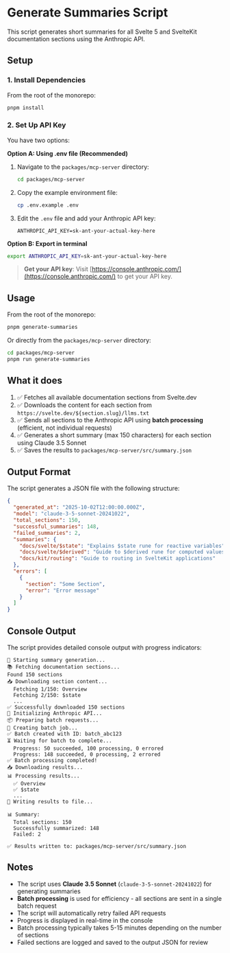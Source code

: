 # Generate Summaries Script

This script generates short summaries for all Svelte 5 and SvelteKit documentation sections using the Anthropic API.

## Setup

### 1. Install Dependencies

From the root of the monorepo:

```bash
pnpm install
```

### 2. Set Up API Key

You have two options:

**Option A: Using .env file (Recommended)**

1. Navigate to the `packages/mcp-server` directory:
   ```bash
   cd packages/mcp-server
   ```

2. Copy the example environment file:
   ```bash
   cp .env.example .env
   ```

3. Edit the `.env` file and add your Anthropic API key:
   ```
   ANTHROPIC_API_KEY=sk-ant-your-actual-key-here
   ```

**Option B: Export in terminal**

```bash
export ANTHROPIC_API_KEY=sk-ant-your-actual-key-here
```

> **Get your API key**: Visit [https://console.anthropic.com/](https://console.anthropic.com/) to get your API key.

## Usage

From the root of the monorepo:

```bash
pnpm generate-summaries
```

Or directly from the `packages/mcp-server` directory:

```bash
cd packages/mcp-server
pnpm run generate-summaries
```

## What it does

1. ✅ Fetches all available documentation sections from Svelte.dev
2. ✅ Downloads the content for each section from `https://svelte.dev/${section.slug}/llms.txt`
3. ✅ Sends all sections to the Anthropic API using **batch processing** (efficient, not individual requests)
4. ✅ Generates a short summary (max 150 characters) for each section using Claude 3.5 Sonnet
5. ✅ Saves the results to `packages/mcp-server/src/summary.json`

## Output Format

The script generates a JSON file with the following structure:

```json
{
  "generated_at": "2025-10-02T12:00:00.000Z",
  "model": "claude-3-5-sonnet-20241022",
  "total_sections": 150,
  "successful_summaries": 148,
  "failed_summaries": 2,
  "summaries": {
    "docs/svelte/$state": "Explains $state rune for reactive variables",
    "docs/svelte/$derived": "Guide to $derived rune for computed values",
    "docs/kit/routing": "Guide to routing in SvelteKit applications"
  },
  "errors": [
    {
      "section": "Some Section",
      "error": "Error message"
    }
  ]
}
```

## Console Output

The script provides detailed console output with progress indicators:

```
🚀 Starting summary generation...
📚 Fetching documentation sections...
Found 150 sections
📥 Downloading section content...
  Fetching 1/150: Overview
  Fetching 2/150: $state
  ...
✅ Successfully downloaded 150 sections
🤖 Initializing Anthropic API...
📦 Preparing batch requests...
🚀 Creating batch job...
✅ Batch created with ID: batch_abc123
⏳ Waiting for batch to complete...
  Progress: 50 succeeded, 100 processing, 0 errored
  Progress: 148 succeeded, 0 processing, 2 errored
✅ Batch processing completed!
📥 Downloading results...
📊 Processing results...
  ✅ Overview
  ✅ $state
  ...
💾 Writing results to file...

📊 Summary:
  Total sections: 150
  Successfully summarized: 148
  Failed: 2

✅ Results written to: packages/mcp-server/src/summary.json
```

## Notes

- The script uses **Claude 3.5 Sonnet** (`claude-3-5-sonnet-20241022`) for generating summaries
- **Batch processing** is used for efficiency - all sections are sent in a single batch request
- The script will automatically retry failed API requests
- Progress is displayed in real-time in the console
- Batch processing typically takes 5-15 minutes depending on the number of sections
- Failed sections are logged and saved to the output JSON for review
